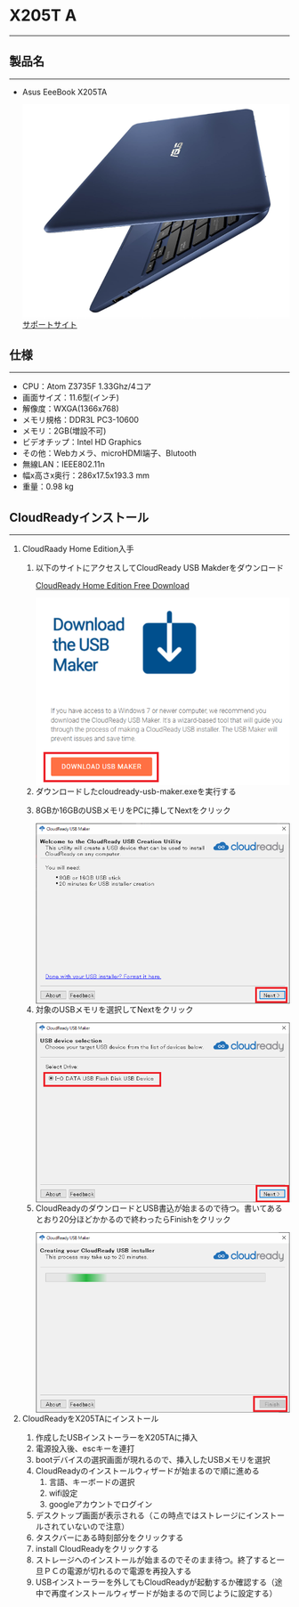 # X205T A

------



## 製品名

------

- Asus EeeBook X205TA

  <img src="img\X205TA_image.png" alt="X205TA_image" style="zoom:75%;float:left" />

  [サポートサイト](https://www.asus.com/jp/supportonly/X205TA/HelpDesk_Download/)

## 仕様

------

- CPU：Atom Z3735F 1.33Ghz/4コア
- 画面サイズ：11.6型(インチ)
- 解像度：WXGA(1366x768)
- メモリ規格：DDR3L PC3-10600
- メモリ：2GB(増設不可)
- ビデオチップ：Intel HD Graphics
- その他：Webカメラ、microHDMI端子、Blutooth
- 無線LAN：IEEE802.11n
- 幅x高さx奥行：286x17.5x193.3 mm
- 重量：0.98 kg

## CloudReadyインストール

------

1. CloudRaady Home Edition入手

   1. 以下のサイトにアクセスしてCloudReady USB Makderをダウンロード

      [CloudReady Home Edition Free Download](https://www.neverware.com/freedownload#home-edition-install)

      <img src="img\Download_usb_maker.png" alt="Download_usb_maker" style="zoom:75%;float:left" />

   2. ダウンロードしたcloudready-usb-maker.exeを実行する

   3. 8GBか16GBのUSBメモリをPCに挿してNextをクリック

      <img src="img\usb_maker_w_1.png" alt="usb_maker_w_1" style="zoom:75%;float:left" />

   4. 対象のUSBメモリを選択してNextをクリック

      <img src="img\usb_maker_w_2.png" alt="usb_maker_w_2" style="zoom:75%;float:left" />

   5. CloudReadyのダウンロードとUSB書込が始まるので待つ。書いてあるとおり20分ほどかかるので終わったらFinishをクリック

      <img src="img\usb_maker_w_3.png" alt="usb_maker_w_3" style="zoom:75%;float:left" />

2. CloudReadyをX205TAにインストール

   1. 作成したUSBインストーラーをX205TAに挿入
   2. 電源投入後、escキーを連打
   3. bootデバイスの選択画面が現れるので、挿入したUSBメモリを選択
   4. CloudReadyのインストールウィザードが始まるので順に進める
      1. 言語、キーボードの選択
      2. wifi設定
      3. googleアカウントでログイン
   5. デスクトップ画面が表示される（この時点ではストレージにインストールされていないので注意）
   6. タスクバーにある時刻部分をクリックする
   7. install CloudReadyをクリックする
   8. ストレージへのインストールが始まるのでそのまま待つ。終了すると一旦ＰＣの電源が切れるので電源を再投入する
   9. USBインストーラーを外してもCloudReadyが起動するか確認する（途中で再度インストールウィザードが始まるので同じように設定する）

   

